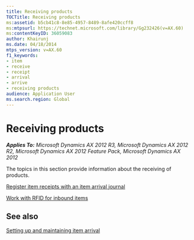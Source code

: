 ```yaml
---
title: Receiving products
TOCTitle: Receiving products
ms:assetid: b5cb41c8-8e85-4957-8489-8afe420ccff8
ms:mtpsurl: https://technet.microsoft.com/library/Gg232426(v=AX.60)
ms:contentKeyID: 36059083
author: Khairunj
ms.date: 04/18/2014
mtps_version: v=AX.60
f1_keywords:
- item
- receive
- receipt
- arrival
- arrive
- receiving products
audience: Application User
ms.search.region: Global
---
```


# Receiving products 


_**Applies To:** Microsoft Dynamics AX 2012 R3, Microsoft Dynamics AX 2012 R2, Microsoft Dynamics AX 2012 Feature Pack, Microsoft Dynamics AX 2012_

The topics in this section provide information about the receiving of products.

[Register item receipts with an item arrival journal](register-item-receipts-with-an-item-arrival-journal.md)

[Work with RFID for inbound items](work-with-rfid-for-inbound-items.md)

## See also

[Setting up and maintaining item arrival](setting-up-and-maintaining-item-arrival.md)

  


